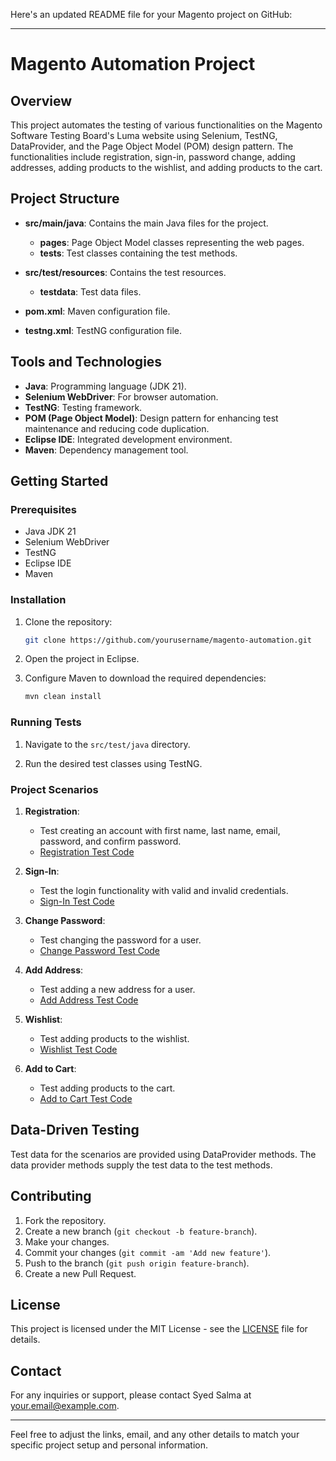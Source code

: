 Here's an updated README file for your Magento project on GitHub:

---

# Magento Automation Project

## Overview

This project automates the testing of various functionalities on the Magento Software Testing Board's Luma website using Selenium, TestNG, DataProvider, and the Page Object Model (POM) design pattern. The functionalities include registration, sign-in, password change, adding addresses, adding products to the wishlist, and adding products to the cart.

## Project Structure

- **src/main/java**: Contains the main Java files for the project.
  - **pages**: Page Object Model classes representing the web pages.
  - **tests**: Test classes containing the test methods.

- **src/test/resources**: Contains the test resources.
  - **testdata**: Test data files.

- **pom.xml**: Maven configuration file.
- **testng.xml**: TestNG configuration file.

## Tools and Technologies

- **Java**: Programming language (JDK 21).
- **Selenium WebDriver**: For browser automation.
- **TestNG**: Testing framework.
- **POM (Page Object Model)**: Design pattern for enhancing test maintenance and reducing code duplication.
- **Eclipse IDE**: Integrated development environment.
- **Maven**: Dependency management tool.

## Getting Started

### Prerequisites

- Java JDK 21
- Selenium WebDriver
- TestNG
- Eclipse IDE
- Maven

### Installation

1. Clone the repository:
   ```bash
   git clone https://github.com/yourusername/magento-automation.git
   ```
2. Open the project in Eclipse.

3. Configure Maven to download the required dependencies:
   ```bash
   mvn clean install
   ```

### Running Tests

1. Navigate to the `src/test/java` directory.

2. Run the desired test classes using TestNG.

### Project Scenarios

1. **Registration**:
   - Test creating an account with first name, last name, email, password, and confirm password.
   - [Registration Test Code](./src/test/java/tests/RegistrationTest.java)

2. **Sign-In**:
   - Test the login functionality with valid and invalid credentials.
   - [Sign-In Test Code](./src/test/java/tests/SignInTest.java)

3. **Change Password**:
   - Test changing the password for a user.
   - [Change Password Test Code](./src/test/java/tests/ChangePasswordTest.java)

4. **Add Address**:
   - Test adding a new address for a user.
   - [Add Address Test Code](./src/test/java/tests/AddAddressTest.java)

5. **Wishlist**:
   - Test adding products to the wishlist.
   - [Wishlist Test Code](./src/test/java/tests/WishlistTest.java)

6. **Add to Cart**:
   - Test adding products to the cart.
   - [Add to Cart Test Code](./src/test/java/tests/AddToCartTest.java)

## Data-Driven Testing

Test data for the scenarios are provided using DataProvider methods. The data provider methods supply the test data to the test methods.

## Contributing

1. Fork the repository.
2. Create a new branch (`git checkout -b feature-branch`).
3. Make your changes.
4. Commit your changes (`git commit -am 'Add new feature'`).
5. Push to the branch (`git push origin feature-branch`).
6. Create a new Pull Request.

## License

This project is licensed under the MIT License - see the [LICENSE](./LICENSE) file for details.

## Contact

For any inquiries or support, please contact Syed Salma at [your.email@example.com](syedsalma42267@gmail.com).

---

Feel free to adjust the links, email, and any other details to match your specific project setup and personal information.
